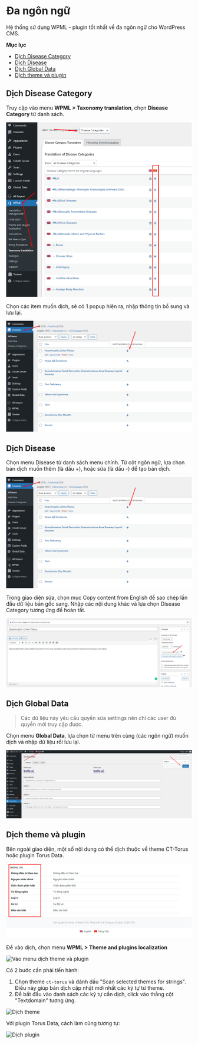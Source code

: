 # Đa ngôn ngữ

Hệ thống sử dụng WPML - plugin tốt nhất về đa ngôn ngữ cho WordPress CMS.

**Mục lục**

- [Dịch Disease Category](#dịch-disease-category)
- [Dịch Disease](#dịch-disease)
- [Dịch Global Data](#dịch-global-data)
- [Dịch theme và plugin](#dịch-theme-plugin)

## Dịch Disease Category

Truy cập vào menu **WPML > Taxonomy translation**, chọn **Disease Category** từ danh sách.

![Dịch term Disease Category](wpml-term-translate-1.png)

Chọn các item muốn dịch, sẽ có 1 popup hiện ra, nhập thông tin bổ sung và lưu lại.

![Popup dịch term](wpml-disease-translate-1.png)

## Dịch Disease

Chọn menu Disease từ danh sách menu chính. Từ cột ngôn ngữ, lựa chọn bản dịch muốn thêm (là dấu +), hoặc sửa (là dấu -) để tạo bản dịch.

![Dịch Disease](wpml-disease-translate-1.png)

Trong giao diện sửa, chọn mục Copy content from English để sao chép lần đầu dữ liệu bản gốc sang. Nhập các nội dung khác và lựa chọn Disease Category tương ứng để hoàn tất.

![Dịch Disease](wpml-disease-translate-2.png)

## Dịch Global Data

> Các dữ liệu này yêu cầu quyền sửa settings nên chỉ các user đủ quyền mới truy cập được.

Chọn menu **Global Data**, lựa chọn từ menu trên cùng (các ngôn ngữ) muốn dịch và nhập dữ liệu rồi lưu lại.

![Dịch Global Data](wpml-translate-acf-options.png)

## Dịch theme và plugin

Bên ngoài giao diện, một số nội dung có thể dịch thuộc về theme CT-Torus hoặc plugin Torus Data.

![Nội dung có thể dịch](wpml-translate-theme-1.jpg)

Để vào dịch, chọn menu **WPML > Theme and plugins localization**

![Vào menu dịch theme và plugin](wpml-translate-theme-2.jpg)

Có 2 bước cần phải tiến hành:

1. Chọn theme `ct-torus` và đánh dấu "Scan selected themes for strings". Điều này giúp bản dịch cập nhật mới nhất các ký tự từ theme.
2. Để bắt đầu vào danh sách các ký tự cần dịch, click vào thằng cột "Textdomain" tương ứng.

![Dịch theme](wpml-translate-theme-3.jpg)

Với plugin Torus Data, cách làm cũng tương tự:

![Dịch plugin](wpml-translate-plugin-1.jpg)
